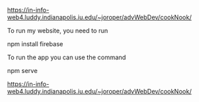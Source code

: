 https://in-info-web4.luddy.indianapolis.iu.edu/~joroper/advWebDev/cookNook/

To run my website, you need to run 


npm install firebase 

To run the app you can use the command 

npm serve

https://in-info-web4.luddy.indianapolis.iu.edu/~joroper/advWebDev/cookNook/